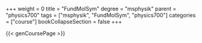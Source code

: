 +++
weight = 0
title = "FundMolSym"
degree = "msphysik"
parent = "physics700"
tags = ["msphysik", "FundMolSym", "physics700"]
categories = ["course"]
bookCollapseSection = false
+++

{{< genCoursePage >}}
